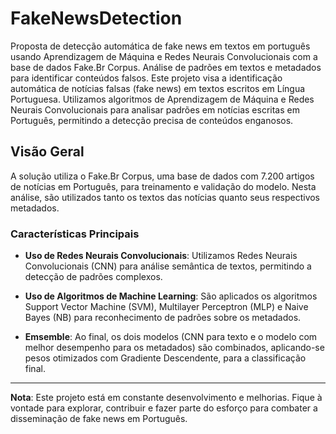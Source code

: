 # FakeNewsDetection

 Proposta de detecção automática de fake news em textos em português usando Aprendizagem de Máquina e Redes Neurais Convolucionais com a base de dados Fake.Br Corpus. Análise de padrões em textos e metadados para identificar conteúdos falsos. Este projeto visa a identificação automática de notícias falsas (fake news) em textos escritos em Língua Portuguesa. Utilizamos algoritmos de Aprendizagem de Máquina e Redes Neurais Convolucionais para analisar padrões em notícias escritas em Português, permitindo a detecção precisa de conteúdos enganosos.

## Visão Geral

A solução utiliza o Fake.Br Corpus, uma base de dados com 7.200 artigos de notícias em Português, para treinamento e validação do modelo. Nesta análise, são utilizados tanto os textos das notícias quanto seus respectivos metadados.

### Características Principais

- **Uso de Redes Neurais Convolucionais**: Utilizamos Redes Neurais Convolucionais (CNN) para análise semântica de textos, permitindo a detecção de padrões complexos.

- **Uso de Algoritmos de Machine Learning**: São aplicados os algoritmos Support Vector Machine (SVM), Multilayer Perceptron (MLP) e Naive Bayes (NB) para reconhecimento de padrões sobre os metadados.

- **Emsemble**: Ao final, os dois modelos (CNN para texto e o modelo com melhor desempenho para os metadados) são combinados, aplicando-se pesos otimizados com Gradiente Descendente, para a classificação final.

---

**Nota**: Este projeto está em constante desenvolvimento e melhorias. Fique à vontade para explorar, contribuir e fazer parte do esforço para combater a disseminação de fake news em Português.
